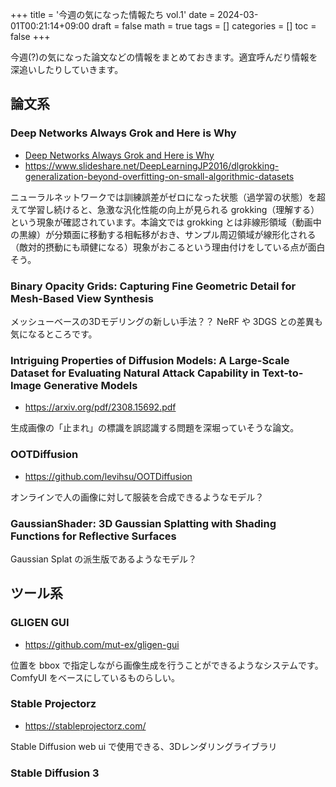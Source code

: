 +++
title = '今週の気になった情報たち vol.1'
date = 2024-03-01T00:21:14+09:00
draft = false
math = true
tags = []
categories = []
toc = false
+++


今週(?)の気になった論文などの情報をまとめておきます。適宜呼んだり情報を深追いしたりしていきます。

## 論文系

### Deep Networks Always Grok and Here is Why

- [Deep Networks Always Grok and Here is Why](https://arxiv.org/abs/2402.15555)
- https://www.slideshare.net/DeepLearningJP2016/dlgrokking-generalization-beyond-overfitting-on-small-algorithmic-datasets


ニューラルネットワークでは訓練誤差がゼロになった状態（過学習の状態）を超えて学習し続けると、急激な汎化性能の向上が見られる grokking（理解する）という現象が確認されています。本論文では grokking とは非線形領域（動画中の黒線）が分類面に移動する相転移がおき、サンプル周辺領域が線形化される（敵対的摂動にも頑健になる）現象がおこるという理由付けをしている点が面白そう。



### Binary Opacity Grids: Capturing Fine Geometric Detail for Mesh-Based View Synthesis

メッシューベースの3Dモデリングの新しい手法？？ NeRF や 3DGS との差異も気になるところです。


### Intriguing Properties of Diffusion Models: A Large-Scale Dataset for Evaluating Natural Attack Capability in Text-to-Image Generative Models

- https://arxiv.org/pdf/2308.15692.pdf

生成画像の「止まれ」の標識を誤認識する問題を深堀っていそうな論文。

### OOTDiffusion

- https://github.com/levihsu/OOTDiffusion

オンラインで人の画像に対して服装を合成できるようなモデル？


### GaussianShader: 3D Gaussian Splatting with Shading Functions for Reflective Surfaces

Gaussian Splat の派生版であるようなモデル？


## ツール系

### GLIGEN GUI

- https://github.com/mut-ex/gligen-gui

位置を bbox で指定しながら画像生成を行うことができるようなシステムです。ComfyUI をベースにしているものらしい。


### Stable Projectorz

- https://stableprojectorz.com/

Stable Diffusion web ui で使用できる、3Dレンダリングライブラリ

### Stable Diffusion 3
